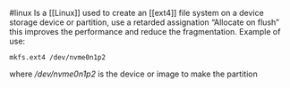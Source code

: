 #linux 
Is a [[Linux]] used to create an [[ext4]] file system on a device storage device or partition, use a retarded assignation “Allocate on flush” this improves the performance and reduce the fragmentation. 
Example of use:
```console
mkfs.ext4 /dev/nvme0n1p2
```

where */dev/nvme0n1p2* is the device or image to make the partition